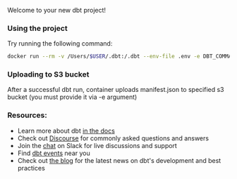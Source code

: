 Welcome to your new dbt project!

### Using the project
Try running the following command:
```bash
docker run --rm -v /Users/$USER/.dbt:/.dbt --env-file .env -e DBT_COMMAND='dbt run -s stg_customers+' my_dbt_project
```

### Uploading to S3 bucket
After a successful dbt run, container uploads manifest.json to specified s3 bucket (you must provide it via -e argument)

### Resources:
- Learn more about dbt [in the docs](https://docs.getdbt.com/docs/introduction)
- Check out [Discourse](https://discourse.getdbt.com/) for commonly asked questions and answers
- Join the [chat](https://community.getdbt.com/) on Slack for live discussions and support
- Find [dbt events](https://events.getdbt.com) near you
- Check out [the blog](https://blog.getdbt.com/) for the latest news on dbt's development and best practices
